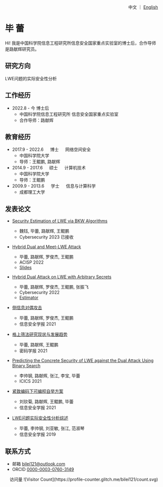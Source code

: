<p align="right"> 中文 ｜ <a href="/index.html">English</a> </p>

# 毕 蕾

Hi! 我是中国科学院信息工程研究所信息安全国家重点实验室的博士后，合作导师是路献辉研究员。

## 研究方向
LWE问题的实际安全性分析

## 工作经历
- 2022.8 - 今 博士后
  - 中国科学院信息工程研究所 信息安全国家重点实验室
  - 合作导师：路献辉

## 教育经历
- 2017.9 - 2022.6 &emsp; 博士 &emsp; 网络空间安全
  - 中国科学院大学
  - 导师：王鲲鹏, 路献辉
- 2014.9 - 2017.6 &emsp; 硕士 &emsp; 计算机技术
  - 中国科学院大学
  - 导师：王鲲鹏
- 2009.9 - 2013.6 &emsp; 学士 &emsp; 信息与计算科学
  - 成都理工大学

## 发表论文
- [Security Estimation of LWE via BKW Algorithms](https://rdcu.be/dk2mP)
  - 魏钰, 毕蕾, 路献辉, 王鲲鹏
  - Cybersecurity 2023 已接收

- [Hybrid Dual and Meet-LWE Attack](https://eprint.iacr.org/2022/1330)
  - 毕蕾, 路献辉, 罗俊杰, 王鲲鹏
  - ACISP 2022
  - <a href="Slides-Hybrid dual attack and Meet-LWE attack.pdf" target='_blank'>Slides<a>

- [Hybrid Dual Attack on LWE with Arbitrary Secrets](https://eprint.iacr.org/2021/152)
  - 毕蕾, 路献辉, 罗俊杰, 王鲲鹏, 张振飞
  - Cybersecurity 2022
  - [Estimator](https://github.com/BiLei121/hybrid-dual-estimator)

- [侧信息对偶攻击](http://jcs.iie.ac.cn/xxaqxb/ch/reader/view_abstract.aspx?flag=2&file_no=202104050000001&journal_id=xxaqxb#:~:text=除了实际安全性分析中的攻击方法，2020年，Dachman-Soled、Ducas、Gong等人%20提出了利用从侧信道中得到信息改进原始攻击效果的基本框架，但并未考虑对偶攻击%E3%80%82%20最近，关于混合对偶攻击的研究,%5B4-7%5D结果显示，在许多情形下（混合）对偶攻击的效果比原始攻击更好，因此考虑如何在对偶攻击中利用侧信息是一个有意义的问题%E3%80%82%20本文研究了这一问题，给出了在对偶攻击中利用侧信息的方法并分析了它们的效果%E3%80%82%20具体地，本文考虑了4种类型的侧信息，结果表明，它们对于对偶攻击的影响主要体现在对于格的体积的影响上——当格的体积减小时，攻击变得容易%E3%80%82)
  - 毕蕾, 路献辉, 罗俊杰, 王鲲鹏
  - 信息安全学报 2021

- [格上筛法研究现状与发展趋势](http://www.jcr.cacrnet.org.cn/CN/Y2021/V8/I5/735)
  - 毕蕾, 路献辉, 王鲲鹏
  - 密码学报 2021

- [Predicting the Concrete Security of LWE against the Dual Attack Using Binary Search](https://link.springer.com/chapter/10.1007%2F978-3-030-88052-1_16)
  - 李帅钢, 路献辉, 张江, 李宝, 毕蕾
  - ICICS 2021
  
- [紧致编码下可编程自举方案](http://jcs.iie.ac.cn/xxaqxb/ch/reader/view_abstract.aspx?flag=2&file_no=202110090000001&journal_id=xxaqxb)
  - 刘钦菊, 路献辉, 王鲲鹏, 毕蕾
  - 信息安全学报 2021

- [LWE问题实际安全性分析综述](http://jcs.iie.ac.cn/xxaqxb/ch/reader/view_abstract.aspx?file_no=20190201&flag=1) 
  - 毕蕾, 李帅钢, 刘亚敏, 张江, 范淑琴
  - 信息安全学报 2019


## 联系方式
- 邮箱 <bilei121@outlook.com>
- ORCID [0000-0003-0760-3149](https://orcid.org/0000-0003-0760-3149)


<p align="right"> 访问量 ![Visitor Count](https://profile-counter.glitch.me/bilei121/count.svg)</p>
